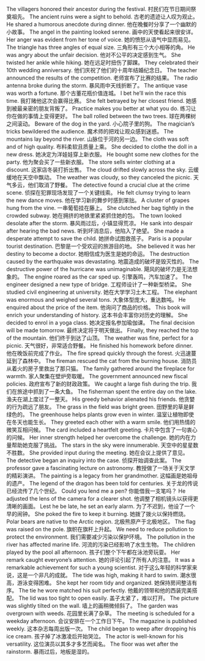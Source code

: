 The villagers honored their ancestor during the festival. 村民们在节日期间祭奠祖先。
The ancient ruins were a sight to behold. 古老的遗迹让人叹为观止。
He shared a humorous anecdote during dinner. 他在晚餐时分享了一个幽默的小故事。
The angel in the painting looked serene. 画中的天使看起来很安详。
Her anger was evident from her tone of voice. 她的愤怒从语气中显而易见。
The triangle has three angles of equal size. 三角形有三个大小相等的角。
He was angry about the unfair decision. 他对不公平的决定感到生气。
She twisted her ankle while hiking. 她在远足时扭伤了脚踝。
They celebrated their 10th wedding anniversary. 他们庆祝了他们的十周年结婚纪念日。
The teacher announced the results of the competition. 老师宣布了比赛的结果。
The radio antenna broke during the storm. 暴风雨中天线折断了。
The antique vase was worth a fortune. 那个古董花瓶价值连城。
I bet he’ll win the race this time. 我打赌他这次会赢得比赛。
She felt betrayed by her closest friend. 她感到被最亲密的朋友背叛了。
Practice makes you better at what you do. 练习让你在做的事情上变得更好。
The ball rolled between the two trees. 球在两棵树之间滚动。
Beware of the dog in the yard. 小心院子里的狗。
The magician’s tricks bewildered the audience. 魔术师的把戏让观众感到迷惑。
The mountains lay beyond the river. 山脉位于河的另一边。
The cloth was soft and of high quality. 布料柔软且质量上乘。
She decided to clothe the doll in a new dress. 她决定为洋娃娃穿上新衣服。
He bought some new clothes for the party. 他为聚会买了一些新衣服。
The store sells winter clothing at a discount. 这家店冬装打折出售。
The cloud drifted slowly across the sky. 云缓缓地在天空中飘动。
The weather was cloudy, so they canceled the picnic. 天气多云，他们取消了野餐。
The detective found a crucial clue at the crime scene. 侦探在犯罪现场发现了一个关键线索。
He felt clumsy trying to learn the new dance moves. 他在学习新的舞步时感到笨拙。
A cluster of grapes hung from the vine. 一串葡萄挂在藤上。
She clutched her bag tightly in the crowded subway. 她在拥挤的地铁里紧紧抓住她的包。
The town looked desolate after the storm. 暴风雨过后，小镇显得荒凉。
He sank into despair after hearing the bad news. 听到坏消息后，他陷入了绝望。
She made a desperate attempt to save the child. 她拼命试图救孩子。
Paris is a popular tourist destination. 巴黎是一个受欢迎的旅游目的地。
She believed it was her destiny to become a doctor. 她相信成为医生是她的命运。
The destruction caused by the earthquake was devastating. 地震造成的破坏是毁灭性的。
The destructive power of the hurricane was unimaginable. 飓风的破坏力是无法想象的。
The engine roared as the car sped up. 引擎轰鸣，汽车加速了。
The engineer designed a new type of bridge. 工程师设计了一种新型桥梁。
She studied civil engineering at university. 她在大学学习土木工程。
The elephant was enormous and weighed several tons. 大象体型庞大，重达数吨。
He enquired about the price of the item. 他询问了商品的价格。
This book will enrich your understanding of history. 这本书会丰富你对历史的理解。
She decided to enrol in a yoga class. 她决定报名参加瑜伽课。
The final decision will be made tomorrow. 最终决定将于明天做出。
Finally, they reached the top of the mountain. 他们终于到达了山顶。
The weather was fine, perfect for a picnic. 天气很好，非常适合野餐。
He finished his homework before dinner. 他在晚饭前完成了作业。
The fire spread quickly through the forest. 火迅速蔓延到了森林中。
The fireman rescued the cat from the burning house. 消防员从着火的房子里救出了那只猫。
The family gathered around the fireplace for warmth. 家人聚集在壁炉旁取暖。
The government announced new fiscal policies. 政府宣布了新的财政政策。
We caught a large fish during the trip. 我们在旅途中抓到了一条大鱼。
The fisherman spent the entire day on the lake. 渔夫在湖上度过了一整天。
His greedy behavior alienated his friends. 他贪婪的行为疏远了朋友。
The grass in the field was bright green. 田野里的草是鲜绿色的。
The greenhouse helps plants grow even in winter. 温室让植物即使在冬天也能生长。
They greeted each other with a warm smile. 他们用热情的微笑互相问候。
The card included a heartfelt greeting. 卡片中包含了一句衷心的问候。
Her inner strength helped her overcome the challenge. 她的内在力量帮助她克服了挑战。
The stars in the sky were innumerable. 天空中的星星数不胜数。
She provided input during the meeting. 她在会议上提供了意见。
The detective began an inquiry into the case. 侦探开始调查此案。
The professor gave a fascinating lecture on astronomy. 教授做了一场关于天文学的精彩演讲。
The painting is a legacy from her grandmother. 这幅画是她祖母的遗产。
The legend of the dragon has been told for centuries. 关于龙的传说已经流传了几个世纪。
Could you lend me a pen? 你能借我一支笔吗？
He adjusted the lens of the camera for a clearer shot. 他调整了相机镜头以获得更清晰的画面。
Lest he be late, he set an early alarm. 为了不迟到，他设了一个早的闹钟。
She poked the fire to keep it burning. 她拨了拨火以保持燃烧。
Polar bears are native to the Arctic region. 北极熊原产于北极地区。
The flag was raised on the pole. 旗帜在旗杆上升起。
We need to reduce pollution to protect the environment. 我们需要减少污染以保护环境。
The pollution in the river has affected marine life. 河流的污染已经影响了水生生物。
The children played by the pool all afternoon. 孩子们整个下午都在泳池旁玩耍。
Her remark caught everyone’s attention. 她的评论引起了所有人的注意。
It was a remarkable achievement for such a young scientist. 对于这么年轻的科学家来说，这是一个非凡的成就。
The tide was high, making it hard to swim. 潮水很高，游泳变得困难。
She kept her room tidy and organized. 她保持房间整洁有序。
The tie he wore matched his suit perfectly. 他戴的领带和他的西装完美搭配。
The lid was too tight to open easily. 盖子太紧了，难以打开。
The picture was slightly tilted on the wall. 墙上的画稍微倾斜了。
The garden was overgrown with weeds. 花园里长满了杂草。
The meeting is scheduled for a weekday afternoon. 会议安排在一个工作日下午。
The magazine is published weekly. 这本杂志每周出版一次。
The child began to weep after dropping his ice cream. 孩子掉了冰激凌后开始哭泣。
The actor is well-known for his versatility. 这位演员以其多才多艺而闻名。
The floor was wet after the rainstorm. 暴雨过后，地板是湿的。
